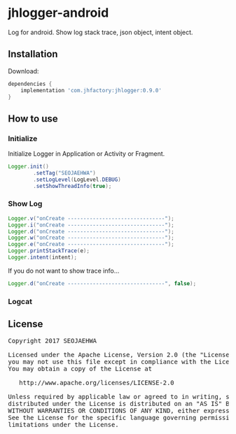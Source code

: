 # jhlogger-android
Log for android.
Show log stack trace, json object, intent object.

## Installation

Download:
```groovy
dependencies {
    implementation 'com.jhfactory:jhlogger:0.9.0'
}
```


## How to use
### Initialize
Initialize Logger in Application or Activity or Fragment.
```java
Logger.init()
        .setTag("SEOJAEHWA")
        .setLogLevel(LogLevel.DEBUG)
        .setShowThreadInfo(true);

```

### Show Log
```java
Logger.v("onCreate -------------------------------");
Logger.i("onCreate -------------------------------");
Logger.d("onCreate -------------------------------");
Logger.w("onCreate -------------------------------");
Logger.e("onCreate -------------------------------");
Logger.printStackTrace(e);
Logger.intent(intent);
```

If you do not want to show trace info...
```java
Logger.d("onCreate -------------------------------", false);
```
### Logcat




## License
<pre>
Copyright 2017 SEOJAEHWA

Licensed under the Apache License, Version 2.0 (the "License");
you may not use this file except in compliance with the License.
You may obtain a copy of the License at

   http://www.apache.org/licenses/LICENSE-2.0

Unless required by applicable law or agreed to in writing, software
distributed under the License is distributed on an "AS IS" BASIS,
WITHOUT WARRANTIES OR CONDITIONS OF ANY KIND, either express or implied.
See the License for the specific language governing permissions and
limitations under the License.
</pre>
